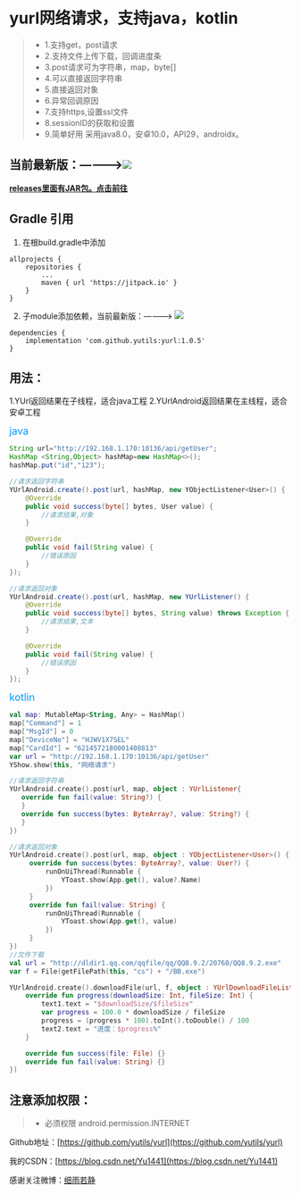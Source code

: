 # yurl网络请求，支持java，kotlin
> * 1.支持get，post请求
> * 2.支持文件上传下载，回调进度条
> * 3.post请求可为字符串，map，byte[]
> * 4.可以直接返回字符串
> * 5.直接返回对象
> * 6.异常回调原因
> * 7.支持https,设置ssl文件
> * 8.sessionID的获取和设置
> * 9.简单好用
采用java8.0，安卓10.0，API29，androidx。


## 当前最新版：————>[![](https://jitpack.io/v/yutils/yurl.svg)](https://jitpack.io/#yutils/yurl)

**[releases里面有JAR包。点击前往](https://github.com/yutils/yurl/releases)**

## Gradle 引用

1. 在根build.gradle中添加
```
allprojects {
    repositories {
        ...
        maven { url 'https://jitpack.io' }
    }
}
```

2. 子module添加依赖，当前最新版：————> [![](https://jitpack.io/v/yutils/yurl.svg)](https://jitpack.io/#yutils/yurl)

```
dependencies {
    implementation 'com.github.yutils:yurl:1.0.5'
}
```

##  用法：
  1.YUrl返回结果在子线程，适合java工程
  2.YUrlAndroid返回结果在主线程，适合安卓工程

<font color=#0099ff size=4 >java</font>
```java
String url="http://192.168.1.170:10136/api/getUser";
HashMap <String,Object> hashMap=new HashMap<>();
hashMap.put("id","123");

//请求返回字符串
YUrlAndroid.create().post(url, hashMap, new YObjectListener<User>() {
    @Override
    public void success(byte[] bytes, User value) {
        //请求结果,对象
    }

    @Override
    public void fail(String value) {
        //错误原因
    }
});

//请求返回对象
YUrlAndroid.create().post(url, hashMap, new YUrlListener() {
    @Override
    public void success(byte[] bytes, String value) throws Exception {
        //请求结果,文本
    }

    @Override
    public void fail(String value) {
        //错误原因
    }
});
```

<font color=#0099ff size=4 >kotlin</font>
```kotlin
val map: MutableMap<String, Any> = HashMap()
map["Command"] = 1
map["MsgId"] = 0
map["DeviceNo"] = "HJWV1X7SEL"
map["CardId"] = "6214572180001408813"
var url = "http://192.168.1.170:10136/api/getUser"
YShow.show(this, "网络请求")

//请求返回字符串
YUrlAndroid.create().post(url, map, object : YUrlListener{
   override fun fail(value: String?) {
   }
   override fun success(bytes: ByteArray?, value: String?) {
   }
})

//请求返回对象
YUrlAndroid.create().post(url, map, object : YObjectListener<User>() {
     override fun success(bytes: ByteArray?, value: User?) {
         runOnUiThread(Runnable {
             YToast.show(App.get(), value?.Name)
         })
     }
     override fun fail(value: String) {
         runOnUiThread(Runnable {
             YToast.show(App.get(), value)
         })
     }
})
//文件下载
val url = "http://dldir1.qq.com/qqfile/qq/QQ8.9.2/20760/QQ8.9.2.exe"
var f = File(getFilePath(this, "cs") + "/BB.exe")

YUrlAndroid.create().downloadFile(url, f, object : YUrlDownloadFileListener {
    override fun progress(downloadSize: Int, fileSize: Int) {
        text1.text = "$downloadSize/$fileSize"
        var progress = 100.0 * downloadSize / fileSize
        progress = (progress * 100).toInt().toDouble() / 100
        text2.text = "进度：$progress%"
    }

    override fun success(file: File) {}
    override fun fail(value: String) {}
})
```


## 注意添加权限：
> * 必须权限  android.permission.INTERNET



Github地址：[https://github.com/yutils/yurl](https://github.com/yutils/yurl)

我的CSDN：[https://blog.csdn.net/Yu1441](https://blog.csdn.net/Yu1441)

感谢关注微博：[细雨若静](https://weibo.com/32005200)